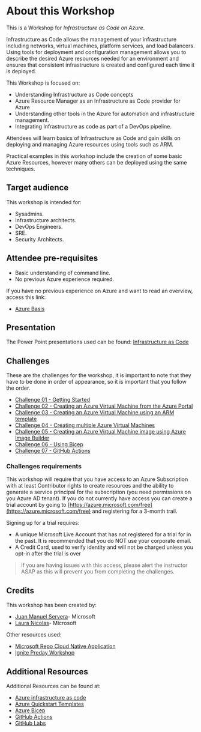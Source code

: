 # About this Workshop

This is a Workshop for *Infrastructure as Code on Azure*.

Infrastructure as Code allows the management of your infrastructure including networks, virtual machines, platform services, and load balancers. Using tools for deployment and configuration management allows you to describe the desired Azure resources needed for an environment and ensures that consistent infrastructure is created and configured each time it is deployed.

This Workshop is focused on:

- Understanding Infrastructure as Code concepts
- Azure Resource Manager as an Infrastructure as Code provider for Azure
- Understanding other tools in the Azure for automation and infrastructure management.
- Integrating Infrastructure as code as part of a DevOps pipeline.

Attendees will learn basics of Infrastructure as Code and gain skills on deploying and managing Azure resources using tools such as ARM.

Practical examples in this workshop include the creation of some basic Azure Resources, however many others can be deployed using the same techniques.

## Target audience

This workshop is intended for:

- Sysadmins.
- Infrastructure architects.
- DevOps Engineers.
- SRE.
- Security Architects.

## Attendee pre-requisites

- Basic understanding of command line.
- No previous Azure experience required.

If you have no previous experience on Azure and want to read an overview, access this link:

- [Azure Basis](azurebasis.md)

## Presentation

The Power Point presentations used can be found: [Infrastructure as Code](slides/Infrastructure_as_Code_deck.pptx)

## Challenges

These are the challenges for the workshop, it is important to note that they have to be done in order of appearance, so it is important that you follow the order.

- [Challenge 01 - Getting Started](challenges/01-gettingstarted)
- [Challenge 02 - Creating an Azure Virtual Machine from the Azure Portal](challenges/02-azurevmportal)
- [Challenge 03 - Creating an Azure Virtual Machine using an ARM template](challenges/03-azurevmtemplate)
- [Challenge 04 - Creating multiple Azure Virtual Machines](challenges/04-multipleazurevm)
- [Challenge 05 - Creating an Azure Virtual Machine image using Azure Image Builder](challenges/05-imagebuilder)
- [Challenge 06 - Using Bicep](challenges/06-bicep)
- [Challenge 07 - GitHub Actions](challenges/07-githubactions)

### Challenges requirements

This workshop will require that you have access to an Azure Subscription with at least Contributor rights to create resources and the ability to generate a service principal for the subscription (you need permissions on you Azure AD tenant). If you do not currently have access you can create a trial account by going to [https://azure.microsoft.com/free](https://azure.microsoft.com/free) and registering for a 3-month trail.

Signing up for a trial requires:

- A unique Microsoft Live Account that has not registered for a trial for in the past. It is recommended that you do NOT use your corporate email.
- A Credit Card, used to verify identity and will not be charged unless you opt-in after the trial is over

> If you are having issues with this access, please alert the instructor ASAP as this will prevent you from completing the challenges.

## Credits

This workshop has been created by:

- [Juan Manuel Servera](https://github.com/jmservera)- Microsoft
- [Laura Nicolas](https://github.com/lanicola)- Microsoft

Other resources used:

- [Microsoft Repo Cloud Native Application](https://github.com/microsoft/MCW-Cloud-native-applications)
- [Ignite Preday Workshop](https://github.com/Azure/Ignite2019_IaC_pre-day_docs)

## Additional Resources

Additional Resources can be found at:

- [Azure infrastructure as code](https://docs.microsoft.com/dotnet/architecture/cloud-native/infrastructure-as-code)
- [Azure Quickstart Templates](https://azure.microsoft.com/resources/templates/)
- [Azure Bicep](https://github.com/Azure/bicep)
- [GitHub Actions](https://docs.github.com/en/actions)
- [GitHub Labs](https://lab.github.com/)
